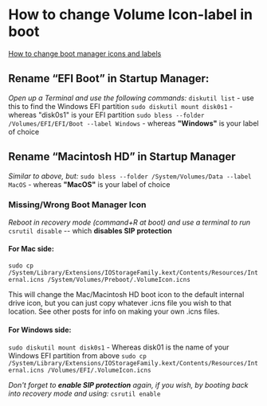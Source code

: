 # How to change Volume Icon-label in boot
[How to change boot manager icons and labels](https://apple.stackexchange.com/questions/410374/how-do-i-change-the-icons-and-labels-in-the-macos-boot-manager)

## Rename “EFI Boot” in Startup Manager:
*Open up a Terminal and use the following commands:*
`diskutil list` - use this to find the Windows EFI partition
`sudo diskutil mount disk0s1` - whereas "disk0s1" is your EFI partition
`sudo bless --folder /Volumes/EFI/EFI/Boot --label Windows` - whereas **"Windows"** is your label of choice

## Rename “Macintosh HD” in Startup Manager
*Similar to above, but:*
`sudo bless --folder /System/Volumes/Data --label MacOS` - whereas **"MacOS"** is your label of choice

### Missing/Wrong Boot Manager Icon
*Reboot in recovery mode (command+R at boot) and use a terminal to run*
`csrutil disable`
-- which **disables SIP protection**
#### For Mac side:
`sudo cp /System/Library/Extensions/IOStorageFamily.kext/Contents/Resources/Internal.icns /System/Volumes/Preboot/.VolumeIcon.icns`

This will change the Mac/Macintosh HD boot icon to the default internal drive icon, but you can just copy whatever .icns file you wish to that location. See other posts for info on making your own .icns files.

#### For Windows side:
`sudo diskutil mount disk0s1` - Whereas disk01 is the name of your Windows EFI partition from above
`sudo cp /System/Library/Extensions/IOStorageFamily.kext/Contents/Resources/Internal.icns /Volumes/EFI/.VolumeIcon.icns`

*Don't forget to **enable SIP protection** again, if you wish, by booting back into recovery mode and using:*
`csrutil enable`